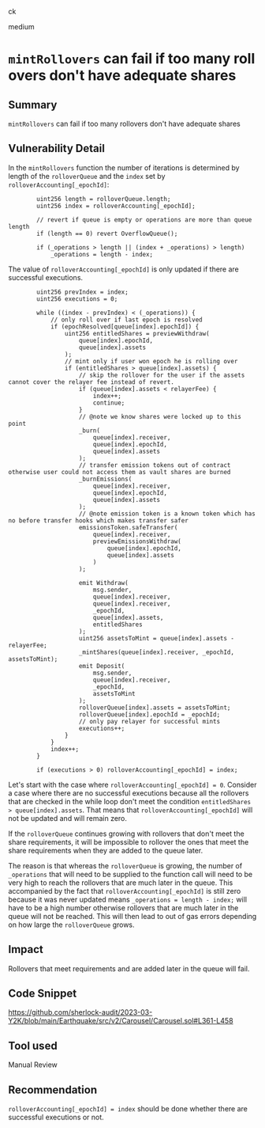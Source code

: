 ck

medium

# `mintRollovers` can fail if too many roll overs don't have adequate shares

## Summary

`mintRollovers` can fail if too many rollovers don't have adequate shares 

## Vulnerability Detail

In the `mintRollovers` function the number of iterations is determined by length of the `rolloverQueue` and the `index` set by `rolloverAccounting[_epochId]`:

```solidity
        uint256 length = rolloverQueue.length;
        uint256 index = rolloverAccounting[_epochId];

        // revert if queue is empty or operations are more than queue length
        if (length == 0) revert OverflowQueue();

        if (_operations > length || (index + _operations) > length)
            _operations = length - index;
```

The value of `rolloverAccounting[_epochId]` is only updated if there are successful executions.

```solidity
        uint256 prevIndex = index;
        uint256 executions = 0;

        while ((index - prevIndex) < (_operations)) {
            // only roll over if last epoch is resolved
            if (epochResolved[queue[index].epochId]) {
                uint256 entitledShares = previewWithdraw(
                    queue[index].epochId,
                    queue[index].assets
                );
                // mint only if user won epoch he is rolling over
                if (entitledShares > queue[index].assets) {
                    // skip the rollover for the user if the assets cannot cover the relayer fee instead of revert.
                    if (queue[index].assets < relayerFee) {
                        index++;
                        continue;
                    }
                    // @note we know shares were locked up to this point
                    _burn(
                        queue[index].receiver,
                        queue[index].epochId,
                        queue[index].assets
                    );
                    // transfer emission tokens out of contract otherwise user could not access them as vault shares are burned
                    _burnEmissions(
                        queue[index].receiver,
                        queue[index].epochId,
                        queue[index].assets
                    );
                    // @note emission token is a known token which has no before transfer hooks which makes transfer safer
                    emissionsToken.safeTransfer(
                        queue[index].receiver,
                        previewEmissionsWithdraw(
                            queue[index].epochId,
                            queue[index].assets
                        )
                    );

                    emit Withdraw(
                        msg.sender,
                        queue[index].receiver,
                        queue[index].receiver,
                        _epochId,
                        queue[index].assets,
                        entitledShares
                    );
                    uint256 assetsToMint = queue[index].assets - relayerFee;
                    _mintShares(queue[index].receiver, _epochId, assetsToMint);
                    emit Deposit(
                        msg.sender,
                        queue[index].receiver,
                        _epochId,
                        assetsToMint
                    );
                    rolloverQueue[index].assets = assetsToMint;
                    rolloverQueue[index].epochId = _epochId;
                    // only pay relayer for successful mints
                    executions++;
                }
            }
            index++;
        }

        if (executions > 0) rolloverAccounting[_epochId] = index;

```

Let's start with the case where `rolloverAccounting[_epochId] = 0`.
Consider a case where there are no successful executions because all the rollovers that are checked in the while loop don't meet the condition `entitledShares > queue[index].assets`. That means that `rolloverAccounting[_epochId]` will not be updated and will remain zero.

If the `rolloverQueue` continues growing with rollovers that don't meet the share requirements, it will be impossible to rollover the ones that meet the share requirements when they are added to the queue later. 

The reason is that whereas the `rolloverQueue` is growing, the number of `_operations` that will need to be supplied to the function call will need to be very high to reach the rollovers that are much later in the queue. This accompanied by the fact that  `rolloverAccounting[_epochId]` is still zero because it was never updated means `_operations = length - index;` will have to be a high number otherwise rollovers that are much later in the queue will not be reached. This will then lead to out of gas errors depending on how large the `rolloverQueue` grows.

## Impact

Rollovers that meet requirements and are added later in the queue will fail.

## Code Snippet

https://github.com/sherlock-audit/2023-03-Y2K/blob/main/Earthquake/src/v2/Carousel/Carousel.sol#L361-L458

## Tool used

Manual Review

## Recommendation

`rolloverAccounting[_epochId] = index` should be done whether there are successful executions or not.